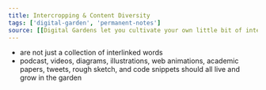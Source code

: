 ```yaml
---
title: Intercropping & Content Diversity
tags: ['digital-garden', 'permanent-notes']
source: [[Digital Gardens let you cultivate your own little bit of internet]]
---
```


- are not just a collection of interlinked words
- podcast, videos, diagrams, illustrations, web animations, academic papers, tweets, rough sketch, and code snippets should all live and grow in the garden